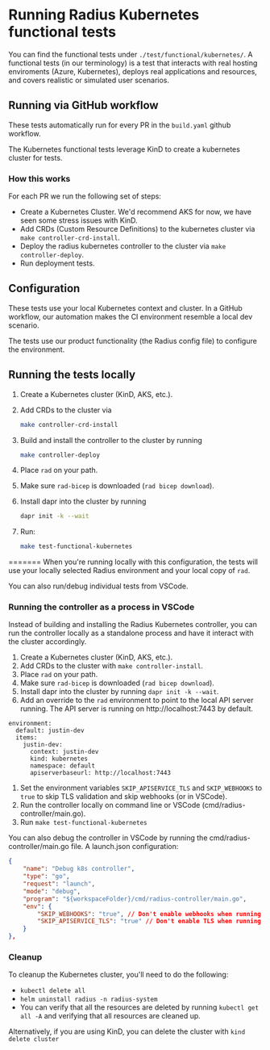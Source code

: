 # Running Radius Kubernetes functional tests

You can find the functional tests under `./test/functional/kubernetes/`. A functional tests (in our terminology) is a test that interacts with real hosting enviroments (Azure, Kubernetes), deploys real applications and resources, and covers realistic or simulated user scenarios.

## Running via GitHub workflow

These tests automatically run for every PR in the `build.yaml` github workflow.

The Kubernetes functional tests leverage KinD to create a kubernetes cluster for tests.

### How this works

For each PR we run the following set of steps:

- Create a Kubernetes Cluster. We'd recommend AKS for now, we have seen some stress issues with KinD.
- Add CRDs (Custom Resource Definitions) to the kubernetes cluster via `make controller-crd-install`.
- Deploy the radius kubernetes controller to the cluster via `make controller-deploy`.
- Run deployment tests.

## Configuration

These tests use your local Kubernetes context and cluster. In a GitHub workflow, our automation makes the CI environment resemble a local dev scenario.

The tests use our product functionality (the Radius config file) to configure the environment.

## Running the tests locally

1. Create a Kubernetes cluster (KinD, AKS, etc.).
1. Add CRDs to the cluster via

    ```sh
    make controller-crd-install
    ```

1. Build and install the controller to the cluster by running

    ```sh
    make controller-deploy
    ```

1. Place `rad` on your path.
1. Make sure `rad-bicep` is downloaded (`rad bicep download`).
1. Install dapr into the cluster by running

   ```sh
   dapr init -k --wait
   ```

1. Run:

   ```sh
   make test-functional-kubernetes
   ```
=======
When you're running locally with this configuration, the tests will use your locally selected Radius environment and your local copy of `rad`.

You can also run/debug individual tests from VSCode.

### Running the controller as a process in VSCode

Instead of building and installing the Radius Kubernetes controller, you can run the controller locally as a standalone process and have it interact with the cluster accordingly.

1. Create a Kubernetes cluster (KinD, AKS, etc.).
1. Add CRDs to the cluster with `make controller-install`.
1. Place `rad` on your path.
1. Make sure `rad-bicep` is downloaded (`rad bicep download`).
1. Install dapr into the cluster by running `dapr init -k --wait`.
1. Add an override to the `rad` environment to point to the local API server running. The API server is running on http://localhost:7443 by default.

```
environment:
  default: justin-dev
  items:
    justin-dev:
      context: justin-dev
      kind: kubernetes
      namespace: default
      apiserverbaseurl: http://localhost:7443
```
1. Set the environment variables `SKIP_APISERVICE_TLS` and `SKIP_WEBHOOKS` to `true` to skip TLS validation and skip webhooks (or in VSCode).
1. Run the controller locally on command line or VSCode (cmd/radius-controller/main.go).
1. Run `make test-functional-kubernetes`

You can also debug the controller in VSCode by running the cmd/radius-controller/main.go file. A launch.json configuration:

```json
{
    "name": "Debug k8s controller",
    "type": "go",
    "request": "launch",
    "mode": "debug",
    "program": "${workspaceFolder}/cmd/radius-controller/main.go",
    "env": {
        "SKIP_WEBHOOKS": "true", // Don't enable webhooks when running locally as they require a cert.
        "SKIP_APISERVICE_TLS": "true" // Don't enable TLS when running locally as it requires a cert.
    }
},
```

### Cleanup 

To cleanup the Kubernetes cluster, you'll need to do the following:

- `kubectl delete all`
- `helm uninstall radius -n radius-system`
- You can verify that all the resources are deleted by running `kubectl get all -A` and verifying that all resources are cleaned up.

Alternatively, if you are using KinD, you can delete the cluster with `kind delete cluster`
